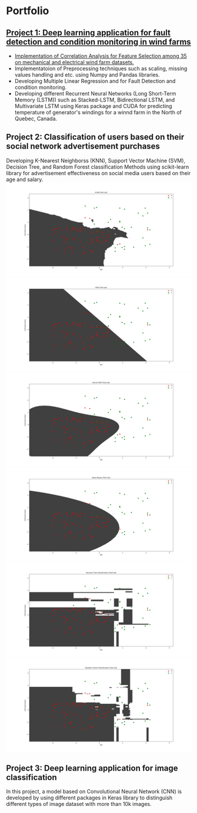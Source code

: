 # Portfolio

## [Project 1: Deep learning application for fault detection and condition monitoring in wind farms](https://github.com/M-Saeidi/LSTM-for-Wind-Farm-Condition-Monitoring)
* [Implementation of Correlation Analysis for Feature Selection among 35 on mechanical and electrical wind farm datasets.](https://github.com/M-Saeidi/LSTM-for-Wind-Farm-Condition-Monitoring/tree/master/Correlation)
* Implementatoion of Preprocessing techniques such as scaling, missing values handling and etc. using Numpy and Pandas libraries.
* Developing Multiple Linear Regression and  for Fault Detection and condition monitoring.
* Developing different Recurrent Neural Networks (Long Short-Term Memory (LSTM)) such as Stacked-LSTM, Bidirectional LSTM, and Multivariate LSTM using Keras package and CUDA for predicting temperature of generator's windings for a winnd farm in the North of Quebec, Canada.

## Project 2: Classification of users based on their social network advertisement purchases
Developing K-Nearest Neighborss (KNN), Support Vector Machine (SVM), Decision Tree, and Random Forest classification Methods using scikit-learn library for advertisement effectiveness on social media users based on their age and salary.
![](https://github.com/M-Saeidi/Portfolio/blob/master/Images/KNN.png)
![](https://github.com/M-Saeidi/Portfolio/blob/master/Images/SVM.png)
![](https://github.com/M-Saeidi/Portfolio/blob/master/Images/Kernel_SVM.png)
![](https://github.com/M-Saeidi/Portfolio/blob/master/Images/Naive_Bayes.png)
![](https://github.com/M-Saeidi/Portfolio/blob/master/Images/Decision_Trees.png)
![](https://github.com/M-Saeidi/Portfolio/blob/master/Images/Random_Forest.png)


## Project 3: Deep learning application for image classification
In this project, a model based on Convolutional Neural Network (CNN) is developed by using different packages in Keras library to distinguish different types of image dataset with more than 10k images.

